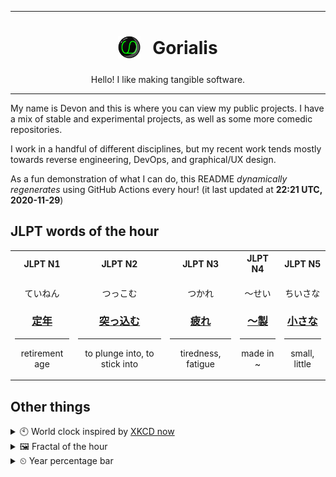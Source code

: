 ***

<h1 align="center">
<sub>
    <img src="readme/resources/avatar.png" height="36">
</sub>
&nbsp;
Gorialis
</h1>
<p align="center">
Hello! I like making tangible software.
</p>

***

My name is Devon and this is where you can view my public projects. I have a mix of stable and experimental projects, as well as some more comedic repositories.

I work in a handful of different disciplines, but my recent work tends mostly towards reverse engineering, DevOps, and graphical/UX design.

As a fun demonstration of what I can do, this README *dynamically regenerates* using GitHub Actions every hour! (it last updated at **22:21 UTC, 2020-11-29**)

<h2>JLPT words of the hour</h2>
<table>
    <tr>
        <th>JLPT N1</th>
        <th>JLPT N2</th>
        <th>JLPT N3</th>
        <th>JLPT N4</th>
        <th>JLPT N5</th>
    </tr>
    <tr>
        <td>
            <p align="center">ていねん</p>
            <h3 align="center"><b><a href="https://jisho.org/search/%E5%AE%9A%E5%B9%B4">定年</a></b></h3>
            <hr>
            <p align="center">retirement age</p>
        </td>
        <td>
            <p align="center">つっこむ</p>
            <h3 align="center"><b><a href="https://jisho.org/search/%E7%AA%81%E3%81%A3%E8%BE%BC%E3%82%80">突っ込む</a></b></h3>
            <hr>
            <p align="center">to plunge into,<wbr> to stick into</p>
        </td>
        <td>
            <p align="center">つかれ</p>
            <h3 align="center"><b><a href="https://jisho.org/search/%E7%96%B2%E3%82%8C">疲れ</a></b></h3>
            <hr>
            <p align="center">tiredness,<wbr> fatigue</p>
        </td>
        <td>
            <p align="center">～せい</p>
            <h3 align="center"><b><a href="https://jisho.org/search/%EF%BD%9E%E8%A3%BD">～製</a></b></h3>
            <hr>
            <p align="center">made in ~</p>
        </td>
        <td>
            <p align="center">ちいさな</p>
            <h3 align="center"><b><a href="https://jisho.org/search/%E5%B0%8F%E3%81%95%E3%81%AA">小さな</a></b></h3>
            <hr>
            <p align="center">small,<wbr> little</p>
        </td>
    </tr>
</table>

<h2>Other things</h2>
<details>
<summary>🕙  World clock inspired by <a href="https://xkcd.com/now">XKCD now</a></summary>

> <img src="generated/now.png" width="512">

</details>
<details>
<summary>&#x1f5bc; Fractal of the hour</summary>

> <img src="generated/fractal.png" width="512">

</details>
<details>
<summary>&#x23f2; Year percentage bar</summary>
<pre><code>2020 [██████████████████▁▁] 91.24%</code></pre>
</details>
